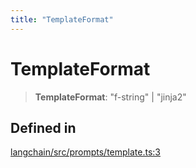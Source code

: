 ```yaml
---
title: "TemplateFormat"
---
```


# TemplateFormat

> **TemplateFormat**: "f-string" \| "jinja2"

## Defined in

[langchain/src/prompts/template.ts:3](https://github.com/hwchase17/langchainjs/blob/ddf2996/langchain/src/prompts/template.ts#L3)

